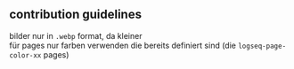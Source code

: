 ## contribution guidelines
bilder nur in `.webp` format, da kleiner  
für pages nur farben verwenden die bereits definiert sind (die `logseq-page-color-xx` pages)